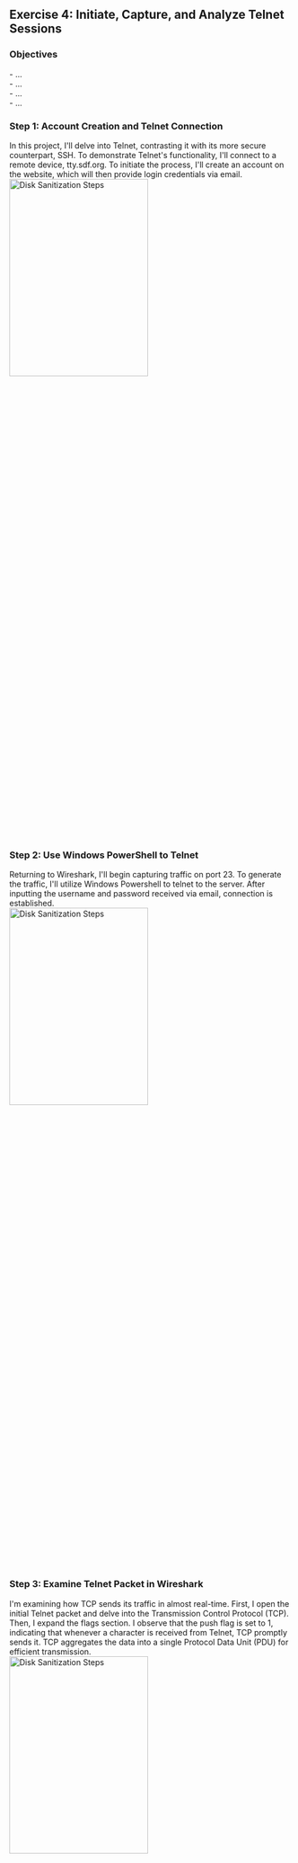 <h2>Exercise 4: Initiate, Capture, and Analyze Telnet Sessions</h2>

<h3>Objectives</h3>
- ...
<br />
- ...
<br />
- ...
<br />
- ...

<h3>Step 1: Account Creation and Telnet Connection</h3>
In this project, I'll delve into Telnet, contrasting it with its more secure counterpart, SSH. To demonstrate Telnet's functionality, I'll connect to a remote device, tty.sdf.org. To initiate the process, I'll create an account on the website, which will then provide login credentials via email.
<br />
<img src="https://github.com/Yagoobz/InitiateCaptureAnalyzeTelnetSessions/assets/145611184/fbbada74-43ca-48bb-83cf-1472e0f9687d" height="30%" width="70%" alt="Disk Sanitization Steps"/>

<h3>Step 2: Use Windows PowerShell to Telnet</h3>
Returning to Wireshark, I'll begin capturing traffic on port 23. To generate the traffic, I'll utilize Windows Powershell to telnet to the server. After inputting the username and password received via email, connection is established.
<br />
<img src="https://github.com/Yagoobz/InitiateCaptureAnalyzeTelnetSessions/assets/145611184/62917b81-8eca-4b0f-b63c-a106de3cb4d7" height="30%" width="70%" alt="Disk Sanitization Steps"/>

<h3>Step 3: Examine Telnet Packet in Wireshark</h3>
I'm examining how TCP sends its traffic in almost real-time. First, I open the initial Telnet packet and delve into the Transmission Control Protocol (TCP). Then, I expand the flags section. I observe that the push flag is set to 1, indicating that whenever a character is received from Telnet, TCP promptly sends it. TCP aggregates the data into a single Protocol Data Unit (PDU) for efficient transmission.
<br />
<img src="https://github.com/Yagoobz/InitiateCaptureAnalyzeTelnetSessions/assets/145611184/bcbd6a3e-5bea-4f93-840c-24f7dd920e00" height="30%" width="70%" alt="Disk Sanitization Steps"/>

<h3>Step 4: Follow TCP Stream for Telnet</h3>
For further analysis, I right-click on the initial Telnet packet and select "follow TCP Stream." This action reveals the entire Telnet session, indicating that the communication is not encrypted and therefore lacks security measures. Using Telnet for communication with remote devices is insecure and not recommended.
<br />
<img src="https://github.com/Yagoobz/InitiateCaptureAnalyzeTelnetSessions/assets/145611184/e34aa4e5-d3b5-42ef-bfa5-d70b235a9be3" height="30%" width="70%" alt="Disk Sanitization Steps"/>
